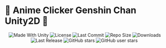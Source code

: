 # 💖 Anime Clicker Genshin Chan Unity2D 💖

 <p align="center">
  <a>
    <img alt="Made With Unity" src="https://img.shields.io/badge/made%20with-Unity-57b9d3.svg?logo=Unity">
  </a>
  <a>
    <img alt="License" src="https://img.shields.io/github/license/RimuruDev/Anime-Clicker-Genshin-Chan-Unity2D?logo=github">
  </a>
  <a>
    <img alt="Last Commit" src="https://img.shields.io/github/last-commit/RimuruDev/Anime-Clicker-Genshin-Chan-Unity2D?logo=Mapbox&color=orange">
  </a>
  <a>
    <img alt="Repo Size" src="https://img.shields.io/github/repo-size/RimuruDev/Anime-Clicker-Genshin-Chan-Unity2D?logo=VirtualBox">
  </a>
  <a>
    <img alt="Downloads" src="https://img.shields.io/github/downloads/RimuruDev/Anime-Clicker-Genshin-Chan-Unity2D/total?color=brightgreen">
  </a>
  <a>
    <img alt="Last Release" src="https://img.shields.io/github/v/release/RimuruDev/Anime-Clicker-Genshin-Chan-Unity2D?include_prereleases&logo=Dropbox&color=yellow">
  </a>
  <a>
    <img alt="GitHub stars" src="https://img.shields.io/github/stars/RimuruDev/Anime-Clicker-Genshin-Chan-Unity2D?branch=main&label=Stars&logo=GitHub&logoColor=ffffff&labelColor=282828&color=informational&style=flat">
  </a>
  <a>
    <img alt="GitHub user stars" src="https://img.shields.io/github/stars/RimuruDev?affiliations=OWNER&branch=main&label=User%20Stars&logo=GitHub&logoColor=ffffff&labelColor=282828&color=informational&style=flat">
  </a>
  <a>
    <img alt="" src="https://img.shields.io/github/watchers/RimuruDev/Anime-Clicker-Genshin-Chan-Unity2D?style=flat">
  </a>
</p>
